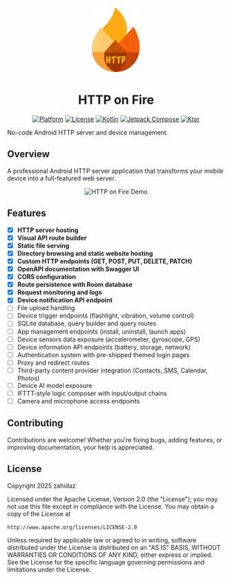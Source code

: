 <div align="center">
  <img src="docs/app_icon.png" alt="HTTP on Fire Logo" width="120">

# HTTP on Fire

[![Platform](https://img.shields.io/badge/Platform-Android-FF8F00?style=for-the-badge&logo=android&logoColor=white)](https://android.com)
[![License](https://img.shields.io/badge/License-Apache%202.0-E65100?style=for-the-badge)](LICENSE)
[![Kotlin](https://img.shields.io/badge/Kotlin-FF7043?style=for-the-badge&logo=kotlin&logoColor=white)](https://kotlinlang.org)
[![Jetpack Compose](https://img.shields.io/badge/Jetpack%20Compose-8D6E63?style=for-the-badge&logo=jetpackcompose&logoColor=white)](https://developer.android.com/jetpack/compose)
[![Ktor](https://img.shields.io/badge/Ktor-5D4037?style=for-the-badge&logo=ktor&logoColor=white)](https://ktor.io)
</div>

No-code Android HTTP server and device management.

## Overview

A professional Android HTTP server application that transforms your mobile device into a
full-featured web server.

<div align="center">
  <img src="docs/hof.gif" alt="HTTP on Fire Demo">
</div>

## Features

- [x] **HTTP server hosting**
- [x] **Visual API route builder**
- [x] **Static file serving**
- [x] **Directory browsing and static website hosting**
- [x] **Custom HTTP endpoints (GET, POST, PUT, DELETE, PATCH)**
- [x] **OpenAPI documentation with Swagger UI**
- [x] **CORS configuration**
- [x] **Route persistence with Room database**
- [x] **Request monitoring and logs**
- [x] **Device notification API endpoint**
- [ ] File upload handling
- [ ] Device trigger endpoints (flashlight, vibration, volume control)
- [ ] SQLite database, query builder and query routes
- [ ] App management endpoints (install, uninstall, launch apps)
- [ ] Device sensors data exposure (accelerometer, gyroscope, GPS)
- [ ] Device information API endpoints (battery, storage, network)
- [ ] Authentication system with pre-shipped themed login pages
- [ ] Proxy and redirect routes
- [ ] Third-party content provider integration (Contacts, SMS, Calendar, Photos)
- [ ] Device AI model exposure
- [ ] IFTTT-style logic composer with input/output chains
- [ ] Camera and microphone access endpoints

## Contributing

Contributions are welcome! Whether you're fixing bugs, adding features, or improving documentation,
your help is appreciated.

## License

Copyright 2025 zahidaz

Licensed under the Apache License, Version 2.0 (the "License");
you may not use this file except in compliance with the License.
You may obtain a copy of the License at

    http://www.apache.org/licenses/LICENSE-2.0

Unless required by applicable law or agreed to in writing, software
distributed under the License is distributed on an "AS IS" BASIS,
WITHOUT WARRANTIES OR CONDITIONS OF ANY KIND, either express or implied.
See the License for the specific language governing permissions and
limitations under the License.
